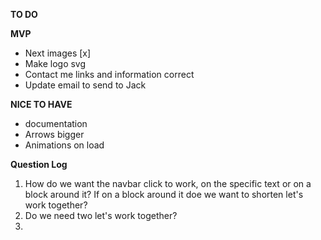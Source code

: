 **TO DO**

**MVP**

- Next images [x]
- Make logo svg
- Contact me links and information correct
- Update email to send to Jack

**NICE TO HAVE**

- documentation
- Arrows bigger
- Animations on load

**Question Log**

1. How do we want the navbar click to work, on the specific text or on a block around it? If on a block around it doe we want to shorten let's work together?
2. Do we need two let's work together?
3.
